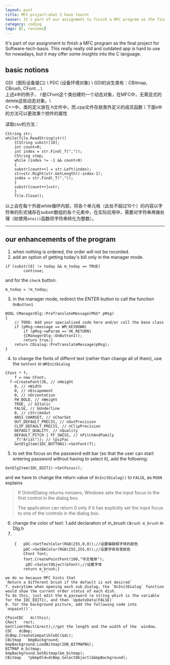 ```yaml
---
layout: post
title: MFC project:what I have learnt
teaser: It's part of our assignment to finish a MFC program as the final project for Software-tech-basis. This really really old and outdated app is hard to use for nowadays, but it may offer some insights into the C language.
category: coding
tags: [C, reviews]
---
```

It's part of our assignment to finish a MFC program as the final project for Software-tech-basis. This really really old and outdated app is hard to use for nowadays, but it may offer some insights into the C language.
##  basic notions
GDI（图形设备接口)	\\
PDC (设备环境对象) \\
GDI的派生类有：CBitmap, CBrush, CFont....\\		
上述`4`中的例子， `f`是CFont这个类创建的一个动态对象，在MFC中，无需显式的delete这些动态对象。\\		
C++中，类的定义放在.h文件中，而.cpp文件存放类外定义的成员函数		\\
下面`6`中的方法可以更改某个控件的属性		

读取csv的方法：		

```file.Open(_T("../main./order.csv"),CFile::modeRead);
CString str;
while(file.ReadString(str))
	{CString substr[10];
	int count=0;
	int index = str.Find(_T(","));
	CString stmp;
	while (index != -1 && count<9)
	{
	substr[count++] = str.Left(index);
	str=str.Right(str.GetLength()-index-1);
	index = str.Find(_T(","));
	}
	substr[count++]=str;
	}
	file.Close();
```
以上会在每个外层while循环内部，将各个单元格（此处不超过10个）的内容以字符串的形式储存在substr数组的各个元素中，在实际应用中，需要对字符串再做处理（如使用`atoi()`函数将字符串转化为整数）。

* **
## our enhancements of the program
1. when nothing is ordered, the order will not be rocorded.
2. add an option of getting today's bill only in the manager mode.
```
if (substr[0] != today && m_today == TRUE)
		continue;
```
and for the `check` button:
```
m_today = !m_today;
```
3. in the manager mode, redirect the ENTER button to call the function `OnButton1`
```
BOOL CManagerDlg::PreTranslateMessage(MSG* pMsg)
{
	// TODO: Add your specialized code here and/or call the base class
	if (pMsg->message == WM_KEYDOWN)
		if (pMsg->wParam == VK_RETURN)
		{CManagerDlg::OnButton1();
		return true;}
	return CDialog::PreTranslateMessage(pMsg);
}
```
4. to change the fonts of differnt text (rather than change all of them), use the `SetFont` in `WMInitDialog`
```
CFont * f;
	f = new CFont;
  f->CreateFont(36, // nHeight   
    0, // nWidth   
    0, // nEscapement   
    0, // nOrientation   
    FW_BOLD, // nWeight   
    TRUE, // bItalic   
    FALSE, // bUnderline   
    0, // cStrikeOut   
    ANSI_CHARSET, // nCharSet   
    OUT_DEFAULT_PRECIS, // nOutPrecision   
    CLIP_DEFAULT_PRECIS, // nClipPrecision   
    DEFAULT_QUALITY, // nQuality   
    DEFAULT_PITCH | FF_SWISS, // nPitchAndFamily   
    _T("Arial")); // lpszFac   
	GetDlgItem(IDC_BUTTON1)->SetFont(f);
```
5. to set the focus on the password edit bar (so that the user can start entering password without having to select it), add the following:
```
GetDlgItem(IDC_EDIT1)->SetFocus();
```
and we have to change the return value of `OnInitDialog()` to `FALSE`, as `MSDN` explains
>If OnInitDialog returns nonzero, Windows sets the input focus to the first control in the dialog box.
>
>The application can return 0 only if it has explicitly set the input focus to one of the controls in the dialog box.

6. change the color of text:
1.add declaration of m_brush `CBrush m_brush` in Dlg.h
2.
```if(pWnd->GetDlgCtrlID()==IDC_EDIT1)//如果是编辑框
    {   pDC->SetTextColor(RGB(255,0,0));//设置编辑框字体的颜色
        pDC->SetBkColor(RGB(255,255,0));//设置字体背景颜色
        CFont font;
        font.CreatePointFont(100,"华文楷体");
         pDC->SelectObject(&font);//设置字体        
        return m_brush;}
				```
we do so because MFC hints that  
`Return a different brush if the default is not desired`
7. everytime when opening each sub_dialog, the `OnInitDialog` function would show the current order status of each dish.
To do this, just edit the m_password (a string which is the variable for the IDC_EDIT1), and then `UpdateData(FALSE)`
8. for the background picture, add the following code into `onpaint()`:
```
    CPaintDC   dc(this);     
    CRect   rect;
    GetClientRect(&rect);//get the length and the width of the 	window.                                        
    CDC   dcBmp;                                           
    dcBmp.CreateCompatibleDC(&dc);                         
    CBitmap   bmpBackground;     
    bmpBackground.LoadBitmap(IDB_BITMAPBG);                 
    BITMAP m_bitmap;                                                     
    bmpBackground.GetBitmap(&m_bitmap);                    
    CBitmap   *pbmpOld=dcBmp.SelectObject(&bmpBackground);
```
